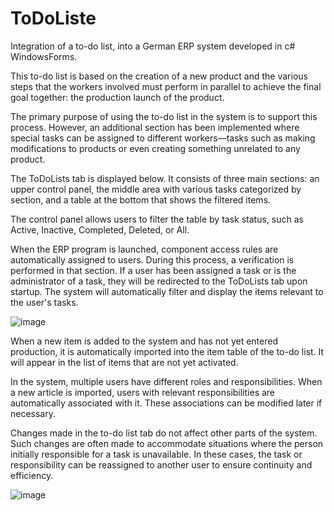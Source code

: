 # ToDoListe
Integration of a to-do list, into a German ERP system developed in c# WindowsForms.


This to-do list is based on the creation of a new product and the various steps that the workers involved must perform in parallel to achieve the final goal together: the production launch of the product.

The primary purpose of using the to-do list in the system is to support this process. However, an additional section has been implemented where special tasks can be assigned to different workers—tasks such as making modifications to products or even creating something unrelated to any product.

The ToDoLists tab is displayed below. It consists of three main sections: an upper control panel, the middle area with various tasks categorized by section, and a table at the bottom that shows the filtered items.

The control panel allows users to filter the table by task status, such as Active, Inactive, Completed, Deleted, or All.

When the ERP program is launched, component access rules are automatically assigned to users. During this process, a verification is performed in that section. If a user has been assigned a task or is the administrator of a task, they will be redirected to the ToDoLists tab upon startup. The system will automatically filter and display the items relevant to the user's tasks.

![image](https://github.com/user-attachments/assets/3f12b7c0-623f-41b8-8011-9aaba78626a2)

When a new item is added to the system and has not yet entered production, it is automatically imported into the item table of the to-do list. It will appear in the list of items that are not yet activated.

In the system, multiple users have different roles and responsibilities. When a new article is imported, users with relevant responsibilities are automatically associated with it. These associations can be modified later if necessary.

Changes made in the to-do list tab do not affect other parts of the system. Such changes are often made to accommodate situations where the person initially responsible for a task is unavailable. In these cases, the task or responsibility can be reassigned to another user to ensure continuity and efficiency.

![image](https://github.com/user-attachments/assets/c3924448-73b3-4e59-9e11-8e76c21648ce)


